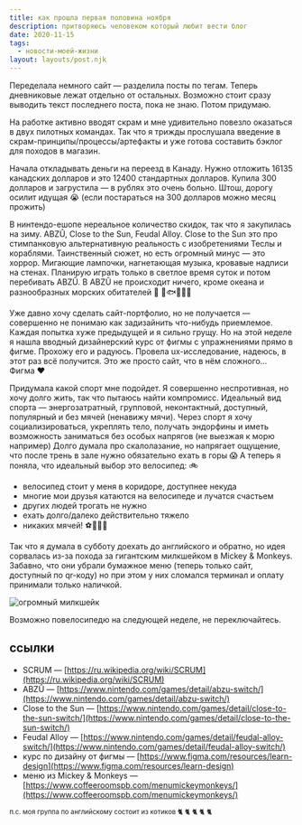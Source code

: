 ```yaml
---
title: как прошла первая половина ноября
description: притворяюсь человеком который любит вести блог
date: 2020-11-15
tags:
  - новости-моей-жизни
layout: layouts/post.njk
---
```


Переделала немного сайт — разделила посты по тегам. Теперь дневниковые лежат отдельно от остальных. Возможно стоит сразу выводить текст последнего поста, пока не знаю. Потом придумаю.

На работке активно вводят скрам и мне удивительно повезло оказаться в двух пилотных командах. Так что я трижды прослушала введение в скрам-принципы/процессы/артефакты и уже готова составить бэклог для походов в магазин.

Начала откладывать деньги на переезд в Канаду. Нужно отложить 16135 канадских долларов и это 12400 стандартных долларов. Купила 300 долларов и загрустила — в рублях это очень больно. Штош, дорогу осилит идущая 😭 (если постараться на 300 долларов можно месяц прожить)

В нинтендо-ешопе нереальное количество скидок, так что я закупилась на зиму. ABZÛ, Close to the Sun, Feudal Alloy. 
Close to the Sun это про стимпанковую альтернативную реальность с изобретениями Теслы и кораблями. Таинственный сюжет, но есть огромный минус — это хоррор. Мигающие лампочки, нагнетающая музыка, кровавые надписи на стенах. Планирую играть только в светлое время суток и потом перебивать ABZÛ. В ABZÛ не происходит ничего, кроме океана и разнообразных морских обитателей 🤿 🌊🐟🐠🐡🐙

Уже давно хочу сделать сайт-портфолио, но не получается — совершенно не понимаю как задизайнить что-нибудь приемлемое. Каждая попытка хуже предыдущей и я сильно грущу. Но на этой неделе я нашла вводный дизайнерский курс от фигмы с упражнениями прямо в фигме. Прохожу его и радуюсь. Провела ux-исследование, надеюсь, в этот раз всё получится. 
Это же просто сайт, что в нём сложного... 
Фигма ❤️

Придумала какой спорт мне подойдет. Я совершенно неспротивная, но хочу долго жить, так что пытаюсь найти компромисс. Идеальный вид спорта — энергозатратный, групповой, неконтактный, доступный, популярный и без мячей (ненавижу мячи). Через спорт я хочу социализироваться, укреплять тело, получать эндорфины и иметь возможность заниматься без особых напрягов (не выезжая к морю например)
Долго думала про скалолазание, но напрягает ощущение, что после трень в зале нужно обязательно ехать в горы 😱 
А теперь я поняла, что идеальный выбор это велосипед: 🚲

- велосипед стоит у меня в коридоре, доступнее некуда
- многие мои друзья катаются на велосипеде и лучатся счастьем
- других людей трогать не нужно
- ехать долго/далеко действительно тяжело 
- никаких мячей! ⚽️🏀🏐🎾

Так что я думала в субботу доехать до английского и обратно, но идея сорвалась из-за похода за гигантским милкшейком в Mickey & Monkeys. Забавно, что они убрали бумажное меню (теперь только сайт, доступный по qr-коду) но при этом у них сломался терминал и оплату принимали только наличкой.

![огромный милкшейк](../../../img/milkshake.jpg)

Возможно повелосипедю на следующей неделе, не переключайтесь.

## ссылки

- SCRUM — [https://ru.wikipedia.org/wiki/SCRUM](https://ru.wikipedia.org/wiki/SCRUM)
- ABZÛ — [https://www.nintendo.com/games/detail/abzu-switch/](https://www.nintendo.com/games/detail/abzu-switch/)
- Close to the Sun — [https://www.nintendo.com/games/detail/close-to-the-sun-switch/](https://www.nintendo.com/games/detail/close-to-the-sun-switch/)
- Feudal Alloy
 — [https://www.nintendo.com/games/detail/feudal-alloy-switch/](https://www.nintendo.com/games/detail/feudal-alloy-switch/)
- курс по дизайну от фигмы — [https://www.figma.com/resources/learn-design](https://www.figma.com/resources/learn-design)
- меню из Mickey & Monkeys — [https://www.coffeeroomspb.com/menumickeymonkeys/](https://www.coffeeroomspb.com/menumickeymonkeys/)

<small>п.с. моя группа по английскому состоит из котиков 🐈 🐈 🐈 🐈 🐈</small>


